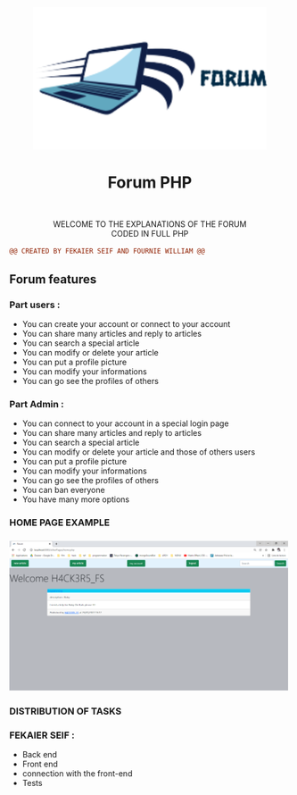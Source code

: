 <p align="center">
  <img src="assets/img/logo.png" width="420" title="hover text">
  <h1 align="center">Forum PHP</h1>
</p>
<br>
<p align="center">
    WELCOME TO THE EXPLANATIONS OF THE FORUM<br>
    CODED IN FULL PHP<br>
</p>

```diff
@@ CREATED BY FEKAIER SEIF AND FOURNIE WILLIAM @@
```
<p align="left">
    <h2>Forum features</h2>
</p>

### Part users :<br>
* You can create your account or connect to your account<br>
* You can share many articles and reply to articles<br>
* You can search a special article <br>
* You can modify or delete your article<br>
* You can put a profile picture<br>
* You can modify your informations<br>
* You can go see the profiles of others <br>

### Part Admin : <br>
* You can connect to your account in a special login page<br>
* You can share many articles and reply to articles<br>
* You can search a special article <br>
* You can modify or delete your article and those of others users<br>
* You can put a profile picture<br>
* You can modify your informations<br>
* You can go see the profiles of others <br>
* You can ban everyone <br>
* You have many more options <br>

<p align="left">
    <h3>HOME PAGE EXAMPLE<h3>
    <img src="forReadme/Capture.PNG" width="500" title="hover text"><br>
</p>
<p align="center">
    <h3>DISTRIBUTION OF TASKS</h3>
</p>

### FEKAIER SEIF :
* Back end
* Front end
* connection with the front-end
* Tests

